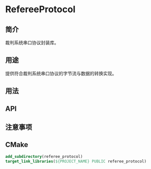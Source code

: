 # RefereeProtocol

## 简介

裁判系统串口协议封装库。

## 用途

提供符合裁判系统串口协议的字节流与数据的转换实现。

## 用法

## API

## 注意事项

## CMake

```cmake
add_subdirectory(referee_protocol)
target_link_libraries(${PROJECT_NAME} PUBLIC referee_protocol)
```

